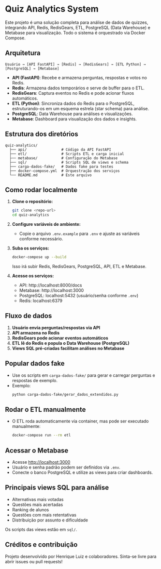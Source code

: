 # Quiz Analytics System

Este projeto é uma solução completa para análise de dados de quizzes, integrando API, Redis, RedisGears, ETL, PostgreSQL (Data Warehouse) e Metabase para visualização. Todo o sistema é orquestrado via Docker Compose.

## Arquitetura

```
Usuário → [API FastAPI] → [Redis] → [RedisGears] → [ETL Python] → [PostgreSQL] → [Metabase]
```

- **API (FastAPI)**: Recebe e armazena perguntas, respostas e votos no Redis.
- **Redis**: Armazena dados temporários e serve de buffer para o ETL.
- **RedisGears**: Captura eventos no Redis e pode acionar fluxos automáticos.
- **ETL (Python)**: Sincroniza dados do Redis para o PostgreSQL, estruturando-os em um esquema estrela (star schema) para análise.
- **PostgreSQL**: Data Warehouse para análises e visualizações.
- **Metabase**: Dashboard para visualização dos dados e insights.

## Estrutura dos diretórios

```
quiz-analytics/
  ├── api/                # Código da API FastAPI
  ├── etl/                # Scripts ETL e carga inicial
  ├── metabase/           # Configuração do Metabase
  ├── sql/                # Scripts SQL de views e schema
  ├── carga-dados-fake/   # Dados fake para testes
  ├── docker-compose.yml  # Orquestração dos serviços
  └── README.md           # Este arquivo
```

## Como rodar localmente

1. **Clone o repositório:**
   ```bash
   git clone <repo-url>
   cd quiz-analytics
   ```

2. **Configure variáveis de ambiente:**
   - Copie o arquivo `.env.example` para `.env` e ajuste as variáveis conforme necessário.

3. **Suba os serviços:**
   ```bash
   docker-compose up --build
   ```
   Isso irá subir Redis, RedisGears, PostgreSQL, API, ETL e Metabase.

4. **Acesse os serviços:**
   - API: http://localhost:8000/docs
   - Metabase: http://localhost:3000
   - PostgreSQL: localhost:5432 (usuário/senha conforme `.env`)
   - Redis: localhost:6379

## Fluxo de dados

1. **Usuário envia perguntas/respostas via API**
2. **API armazena no Redis**
3. **RedisGears pode acionar eventos automáticos**
4. **ETL lê do Redis e popula o Data Warehouse (PostgreSQL)**
5. **Views SQL pré-criadas facilitam análises no Metabase**

## Popular dados fake

- Use os scripts em `carga-dados-fake/` para gerar e carregar perguntas e respostas de exemplo.
- Exemplo:
  ```bash
  python carga-dados-fake/gerar_dados_extendidos.py
  ```

## Rodar o ETL manualmente

- O ETL roda automaticamente via container, mas pode ser executado manualmente:
  ```bash
  docker-compose run --rm etl
  ```

## Acessar o Metabase

- Acesse [http://localhost:3000](http://localhost:3000)
- Usuário e senha padrão podem ser definidos via `.env`.
- Conecte o banco PostgreSQL e utilize as views para criar dashboards.

## Principais views SQL para análise

- Alternativas mais votadas
- Questões mais acertadas
- Ranking de alunos
- Questões com mais retentativas
- Distribuição por assunto e dificuldade

Os scripts das views estão em `sql/`.

## Créditos e contribuição

Projeto desenvolvido por Henrique Luiz e colaboradores. Sinta-se livre para abrir issues ou pull requests! 